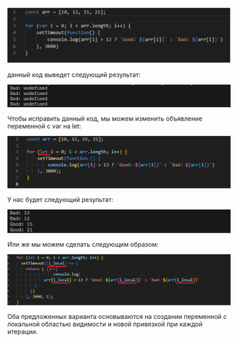 ![alt text](image.png)

данный код выведет следующий результат:

![alt text](image-1.png)

Чтобы исправить данный код, мы можем изменить объявление переменной с var на let:

![alt text](image-2.png)

У нас будет следующий результат:

![alt text](image-3.png)

Или же мы можем сделать следующим образом:

![alt text](image-5.png)

Оба предложенных варианта основываются на создании переменной с локальной областью видимости и новой привязкой при каждой итерации.
